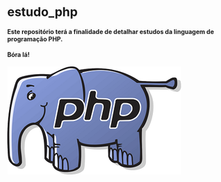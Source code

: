# estudo_php
#### Este repositório terá a finalidade de detalhar estudos da linguagem de programação PHP.
#### Bóra lá!

![img_js](https://github.com/renatamoss/estudo_php/blob/main/php_img.png?raw=true)
